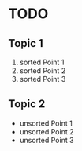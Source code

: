 TODO
======

## Topic 1
1. sorted Point 1
2. sorted Point 2
3. sorted Point 3

## Topic 2
* unsorted Point 1
* unsorted Point 2
* unsorted Point 3
